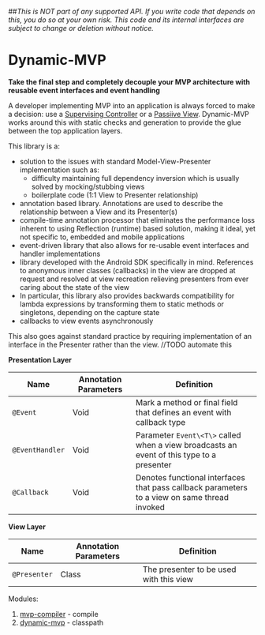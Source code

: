##<i>This is NOT part of any supported API. If you write code that depends on this, you do so at your own risk. This code and its internal interfaces are subject to change or deletion without notice.</i>
# Dynamic-MVP
**Take the final step and completely decouple your MVP architecture with reusable event interfaces and event handling**

A developer implementing MVP into an application is always forced to make a decision: use a [Supervising Controller](https://martinfowler.com/eaaDev/SupervisingPresenter.html) or a [Passiive View](https://martinfowler.com/eaaDev/PassiveScreen.html). Dynamic-MVP works around this with static checks and generation to provide the glue between the top application layers.

This library is a:
  * solution to the issues with standard Model-View-Presenter implementation such as: 
      * difficulty maintaining full dependency inversion which is usually solved by mocking/stubbing views
      * boilerplate code (1:1 View to Presenter relationship)
  * annotation based library. Annotations are used to describe the relationship between a View and its Presenter(s)
  * compile-time annotation processor that eliminates the performance loss inherent to using Reflection (runtime) based solution, making it ideal, yet not specific to, embedded and mobile applications
  * event-driven library that also allows for re-usable event interfaces and handler implementations
  * library developed with the Android SDK specifically in mind. References to anonymous inner classes (callbacks) in the view are dropped at request and resolved at view recreation relieving presenters from ever caring about the state of the view
  * In particular, this library also provides backwards compatibility for lambda expressions by transforming them to static methods or singletons, depending on the capture state
  * callbacks to view events asynchronously  
  
This also goes against standard practice by requiring implementation of an interface in the Presenter rather than the view.  //TODO automate this

__Presentation Layer__


| Name | Annotation Parameters | Definition |
|  --- | --- | ----------------------------- |
| `@Event`      | Void      | Mark a method or final field that defines an event with callback type |
| `@EventHandler` | Void | Parameter `Event\<T\>` called when a view broadcasts an event of this type to a presenter|
| `@Callback` | Void | Denotes functional interfaces that pass callback parameters to a view on same thread invoked|


__View Layer__

|  Name | Annotation Parameters | Definition |
| ----- | -------- | ------------- |
| `@Presenter` | Class | The presenter to be used with this view |

Modules:
      
1. [mvp-compiler](https://github.com/prestongarno/mvp-compiler) - compile
2. [dynamic-mvp](https://github.com/prestongarno/Dynamic-MVP) - classpath
